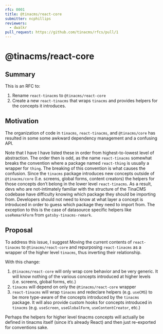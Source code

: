 ```yaml
---
rfc: 0001
title: @tinacms/react-core
submitter: ncphillips
reviewers:
  - dwalkr
pull_request: https://github.com/tinacms/rfcs/pull/1
---
```


# @tinacms/react-core

## Summary

This is an RFC to:

1. Rename `react-tinacms` to `@tinacms/react-core`
1. Create a new `react-tinacms` that wraps `tinacms` and provides helpers for the concepts it introduces.

## Motivation

The organization of code in `tinacms`, `react-tinacms`, and `@tinacms/core` has resulted in some some awkward dependency management and a confusing API.

Note that I have I have listed these in order from highest-to-lowest level of abstraction. The order then is odd, as the name `react-tinacms` somewhat breaks the convention where a package named `react-thing` is usually a wrapper for `thing`. The breaking of this convention is what causes the confusion. Since the `tinacms` package introduces new concepts outside of `@tinacms/core` (I.e. screens, global forms, content creators) the helpers for those concepts don’t belong in the lower level `react-tinacms`. As a result, devs who are not-intimately familiar with the structure of the TinaCMS codebase have difficulty knowing which package they should be importing from. Developers should not need to know at what layer a concept is introduced in order to guess which package they need to import from. The exception to this is the case of datasource specific helpers like `useRemarkForm` from `gatsby-tinacms-remark`.

## Proposal

To address this issue, I suggest Moving the current contents of `react-tinacms` to `@tinacms/react-core` and repurposing `react-tinacms` as a wrapper of the higher level `tinacms`, thus inverting their relationship.

With this change:

1. `@tinacms/react-core` will only wrap core behavior and be very generic. It will know nothing of the various concepts introduced at higher levels (i.e. screens, global forms, etc.)
2. `tinacms` will depend on only the `@tinacms/react-core` wrapper
3. `react-tinacms` will wrap `tinacms` and redeclare helpers (e.g. `useCMS`) to be more type-aware of the concepts introduced by the `tinacms` package. It will also provide custom hooks for concepts introduced in `tinacms` (e.g. `useScreen`, `useGlobalForm`, `useContentCreator`, etc.)

Perhaps the helpers for higher level tinacms concepts will actually be defined in tinacms itself (since it’s already React) and then just re-exported for conventions sake.
